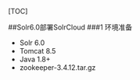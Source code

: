 [TOC]

##Solr6.0部署SolrCloud
###1 环境准备
- Solr 6.0
- Tomcat 8.5
- Java 1.8+
- zookeeper-3.4.12.tar.gz


